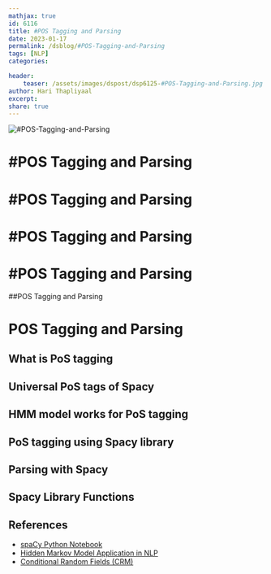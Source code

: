 ```yaml
---
mathjax: true
id: 6116
title: #POS Tagging and Parsing
date: 2023-01-17
permalink: /dsblog/#POS-Tagging-and-Parsing
tags: [NLP] 
categories: 

header:
    teaser: /assets/images/dspost/dsp6125-#POS-Tagging-and-Parsing.jpg
author: Hari Thapliyaal 
excerpt:
share: true 
---
```


![#POS-Tagging-and-Parsing](/assets/images/dspost/dsp6125-#POS-Tagging-and-Parsing.jpg)

# #POS Tagging and Parsing


# #POS Tagging and Parsing


# #POS Tagging and Parsing


# #POS Tagging and Parsing


##POS Tagging and Parsing


# POS Tagging and Parsing

## What is PoS tagging 

## Universal PoS tags of Spacy 

## HMM model works for PoS tagging

## PoS tagging using Spacy library

## Parsing with Spacy 

## Spacy Library Functions

## References
- [spaCy Python Notebook](https://github.com/dasarpai/NLP/blob/main/spaCy.ipynb)
- [Hidden Markov Model Application in NLP](https://analyticsindiamag.com/a-guide-to-hidden-markov-model-and-its-applications-in-nlp/)
- [Conditional Random Fields (CRM)](https://www.analyticsvidhya.com/blog/2018/08/nlp-guide-conditional-random-fields-text-classification/)